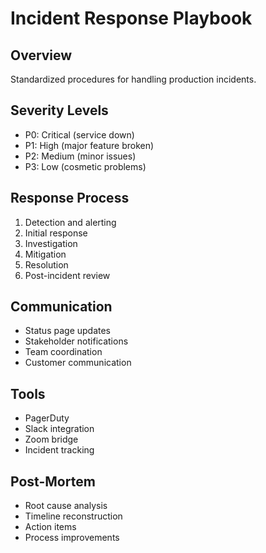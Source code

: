 # Incident Response Playbook

## Overview
Standardized procedures for handling production incidents.

## Severity Levels
- P0: Critical (service down)
- P1: High (major feature broken)
- P2: Medium (minor issues)
- P3: Low (cosmetic problems)

## Response Process
1. Detection and alerting
2. Initial response
3. Investigation
4. Mitigation
5. Resolution
6. Post-incident review

## Communication
- Status page updates
- Stakeholder notifications
- Team coordination
- Customer communication

## Tools
- PagerDuty
- Slack integration
- Zoom bridge
- Incident tracking

## Post-Mortem
- Root cause analysis
- Timeline reconstruction
- Action items
- Process improvements
